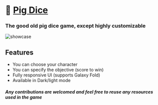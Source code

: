 # 🎲  [Pig Dice](https://pig-dice-game.vercel.app/)

### The good old pig dice game, except highly customizable

![showcase](https://i.ibb.co/dQhmdMJ/showcase.png)

## Features

- You can choose your character
- You can specify the objective (score to win)
- Fully responsive UI (supports Galaxy Fold)
- Available in Dark/light mode


##### Any contributions are welcomed and feel free to reuse any resources used in the game

